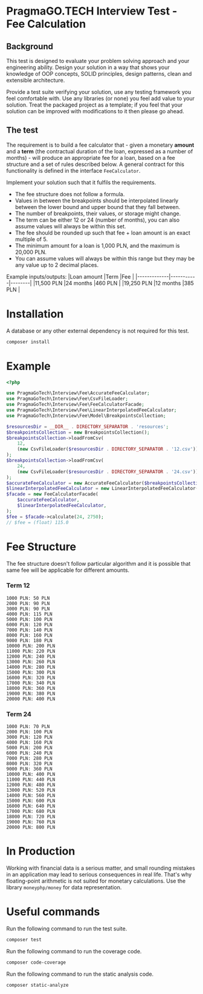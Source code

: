 PragmaGO.TECH Interview Test - Fee Calculation
=====

## Background

This test is designed to evaluate your problem solving approach and your engineering ability. Design your solution in a way that shows your knowledge of OOP concepts, SOLID principles, design patterns, clean and extensible architecture.

Provide a test suite verifying your solution, use any testing framework you feel comfortable with. Use any libraries (or none) you feel add value to your solution. Treat the packaged project as a template; if you feel that your solution can be improved with modifications to it then please go ahead.

## The test

The requirement is to build a fee calculator that - given a monetary **amount** and a **term** (the contractual duration of the loan, expressed as a number of months) - will produce an appropriate fee for a loan, based on a fee structure and a set of rules described below. A general contract for this functionality is defined in the interface `FeeCalculator`.

Implement your solution such that it fulfils the requirements.

- The fee structure does not follow a formula.
- Values in between the breakpoints should be interpolated linearly between the lower bound and upper bound that they fall between.
- The number of breakpoints, their values, or storage might change.
- The term can be either 12 or 24 (number of months), you can also assume values will always be within this set.
- The fee should be rounded up such that fee + loan amount is an exact multiple of 5.
- The minimum amount for a loan is 1,000 PLN, and the maximum is 20,000 PLN.
- You can assume values will always be within this range but they may be any value up to 2 decimal places.

Example inputs/outputs:
|Loan amount  |Term       |Fee     |
|-------------|-----------|--------|
|11,500 PLN   |24 months  |460 PLN |
|19,250 PLN   |12 months  |385 PLN |

# Installation
A database or any other external dependency is not required for this test.

```bash
composer install
```

# Example

```php
<?php

use PragmaGoTech\Interview\Fee\AccurateFeeCalculator;
use PragmaGoTech\Interview\Fee\CsvFileLoader;
use PragmaGoTech\Interview\Fee\FeeCalculatorFacade;
use PragmaGoTech\Interview\Fee\LinearInterpolatedFeeCalculator;
use PragmaGoTech\Interview\Fee\Model\BreakpointsCollection;

$resourcesDir = __DIR__ . DIRECTORY_SEPARATOR . 'resources';
$breakpointsCollection = new BreakpointsCollection();
$breakpointsCollection->loadFromCsv(
    12,
    (new CsvFileLoader($resourcesDir . DIRECTORY_SEPARATOR . '12.csv'))
);
$breakpointsCollection->loadFromCsv(
    24,
    (new CsvFileLoader($resourcesDir . DIRECTORY_SEPARATOR . '24.csv'))
);
$accurateFeeCalculator = new AccurateFeeCalculator($breakpointsCollection);
$linearInterpolatedFeeCalculator = new LinearInterpolatedFeeCalculator($breakpointsCollection);
$facade = new FeeCalculatorFacade(
    $accurateFeeCalculator,
    $linearInterpolatedFeeCalculator,
);
$fee = $facade->calculate(24, 2750);
// $fee = (float) 115.0
```

# Fee Structure
The fee structure doesn't follow particular algorithm and it is possible that same fee will be applicable for different amounts.

### Term 12
```
1000 PLN: 50 PLN
2000 PLN: 90 PLN
3000 PLN: 90 PLN
4000 PLN: 115 PLN
5000 PLN: 100 PLN
6000 PLN: 120 PLN
7000 PLN: 140 PLN
8000 PLN: 160 PLN
9000 PLN: 180 PLN
10000 PLN: 200 PLN
11000 PLN: 220 PLN
12000 PLN: 240 PLN
13000 PLN: 260 PLN
14000 PLN: 280 PLN
15000 PLN: 300 PLN
16000 PLN: 320 PLN
17000 PLN: 340 PLN
18000 PLN: 360 PLN
19000 PLN: 380 PLN
20000 PLN: 400 PLN
```

### Term 24

```
1000 PLN: 70 PLN
2000 PLN: 100 PLN
3000 PLN: 120 PLN
4000 PLN: 160 PLN
5000 PLN: 200 PLN
6000 PLN: 240 PLN
7000 PLN: 280 PLN
8000 PLN: 320 PLN
9000 PLN: 360 PLN
10000 PLN: 400 PLN
11000 PLN: 440 PLN
12000 PLN: 480 PLN
13000 PLN: 520 PLN
14000 PLN: 560 PLN
15000 PLN: 600 PLN
16000 PLN: 640 PLN
17000 PLN: 680 PLN
18000 PLN: 720 PLN
19000 PLN: 760 PLN
20000 PLN: 800 PLN
```

# In Production

Working with financial data is a serious matter, and small rounding mistakes in an application may lead to serious consequences in real life. That's why floating-point arithmetic is not suited for monetary calculations. 
Use the library `moneyphp/money` for data representation.

# Useful commands

Run the following command to run the test suite. 

```bash
composer test
```

Run the following command to run the coverage code.

```bash
composer code-coverage
```

Run the following command to run the static analysis code.

```bash
composer static-analyze
```
